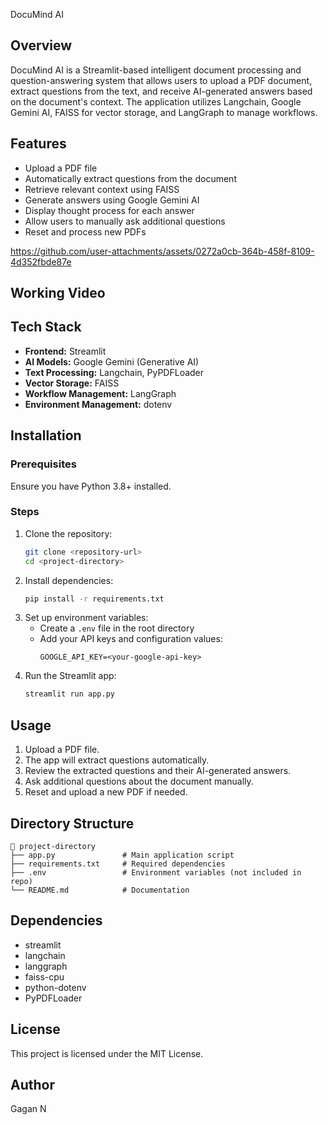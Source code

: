 DocuMind AI

## Overview
DocuMind AI is a Streamlit-based intelligent document processing and question-answering system that allows users to upload a PDF document, extract questions from the text, and receive AI-generated answers based on the document's context. The application utilizes Langchain, Google Gemini AI, FAISS for vector storage, and LangGraph to manage workflows.

## Features
- Upload a PDF file
- Automatically extract questions from the document
- Retrieve relevant context using FAISS
- Generate answers using Google Gemini AI
- Display thought process for each answer
- Allow users to manually ask additional questions
- Reset and process new PDFs


https://github.com/user-attachments/assets/0272a0cb-364b-458f-8109-4d352fbde87e


## Working Video


## Tech Stack
- **Frontend:** Streamlit  
- **AI Models:** Google Gemini (Generative AI)  
- **Text Processing:** Langchain, PyPDFLoader  
- **Vector Storage:** FAISS  
- **Workflow Management:** LangGraph  
- **Environment Management:** dotenv  

## Installation

### Prerequisites
Ensure you have Python 3.8+ installed.

### Steps
1. Clone the repository:
   ```bash
   git clone <repository-url>
   cd <project-directory>
   ```
2. Install dependencies:
   ```bash
   pip install -r requirements.txt
   ```
3. Set up environment variables:
   - Create a `.env` file in the root directory
   - Add your API keys and configuration values:
     ```env
     GOOGLE_API_KEY=<your-google-api-key>
     ```
4. Run the Streamlit app:
   ```bash
   streamlit run app.py
   ```

## Usage
1. Upload a PDF file.
2. The app will extract questions automatically.
3. Review the extracted questions and their AI-generated answers.
4. Ask additional questions about the document manually.
5. Reset and upload a new PDF if needed.

## Directory Structure
```
📂 project-directory
├── app.py               # Main application script
├── requirements.txt     # Required dependencies
├── .env                 # Environment variables (not included in repo)
└── README.md            # Documentation
```

## Dependencies
- streamlit
- langchain
- langgraph
- faiss-cpu
- python-dotenv
- PyPDFLoader

## License
This project is licensed under the MIT License.

## Author
Gagan N

